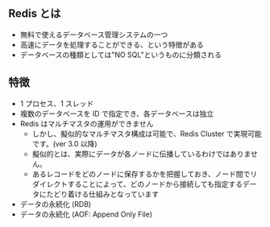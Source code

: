 ## Redis とは

- 無料で使えるデータベース管理システムの一つ
- 高速にデータを処理することができる、という特徴がある
- データベースの種類としては"NO SQL"というものに分類される

## 特徴

- 1 プロセス、1 スレッド
- 複数のデータベースを ID で指定でき、各データベースは独立
- Redis はマルチマスタの運用ができません
  - しかし、擬似的なマルチマスタ構成は可能で、Redis Cluster で実現可能です。(ver 3.0 以降)
  - 擬似的とは、実際にデータが各ノードに伝播しているわけではありません。
  - あるレコードをどのノードに保存するかを把握しておき、ノード間でリダイレクトすることによって、どのノードから接続しても指定するデータにたどり着ける仕組みとなっています
- データの永続化 (RDB)
- データの永続化 (AOF: Append Only File)
